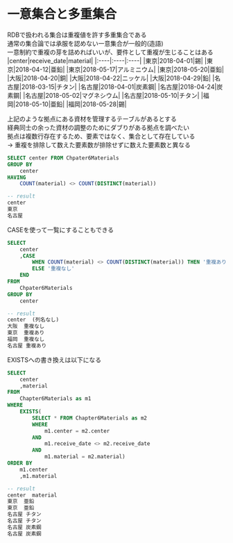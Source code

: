 # 一意集合と多重集合
RDBで扱われる集合は重複値を許す多重集合である  
通常の集合論では承服を認めない一意集合が一般的(造語)  
一意制約で重複の芽を詰めればいいが、要件として重複が生じることはある
|center|receive_date|material|
|:----|:----|:----|
|東京|2018-04-01|錫|
|東京|2018-04-12|亜鉛|
|東京|2018-05-17|アルミニウム|
|東京|2018-05-20|亜鉛|
|大阪|2018-04-20|銅|
|大阪|2018-04-22|ニッケル|
|大阪|2018-04-29|鉛|
|名古屋|2018-03-15|チタン|
|名古屋|2018-04-01|炭素鋼|
|名古屋|2018-04-24|炭素鋼|
|名古屋|2018-05-02|マグネシウム|
|名古屋|2018-05-10|チタン|
|福岡|2018-05-10|亜鉛|
|福岡|2018-05-28|錫|

上記のような拠点にある資材を管理するテーブルがあるとする  
経典同士の余った資材の調整のためにダブりがある拠点を調べたい  
拠点は複数行存在するため、要素ではなく、集合として存在している  
-> 重複を排除して数えた要素数が排除せずに数えた要素数と異なる  
``` sql
SELECT center FROM Chpater6Materials
GROUP BY
	center
HAVING
	COUNT(material) <> COUNT(DISTINCT(material))

-- result
center
東京
名古屋
```
CASEを使って一覧にすることもできる
``` sql
SELECT
	center
	,CASE
		WHEN COUNT(material) <> COUNT(DISTINCT(material)) THEN '重複あり'
		ELSE '重複なし'
	END
FROM
	Chpater6Materials
GROUP BY
	center

-- result
center	(列名なし)
大阪	重複なし
東京	重複あり
福岡	重複なし
名古屋	重複あり
```
EXISTSへの書き換えは以下になる
``` sql
SELECT
	center
	,material
FROM
	Chapter6Materials as m1
WHERE
	EXISTS(
		SELECT * FROM Chapter6Materials as m2
		WHERE
			m1.center = m2.center
		AND
			m1.receive_date <> m2.receive_date
		AND
			m1.material = m2.material)
ORDER BY
	m1.center
	,m1.material

-- result
center	material
東京	亜鉛
東京	亜鉛
名古屋	チタン
名古屋	チタン
名古屋	炭素鋼
名古屋	炭素鋼
